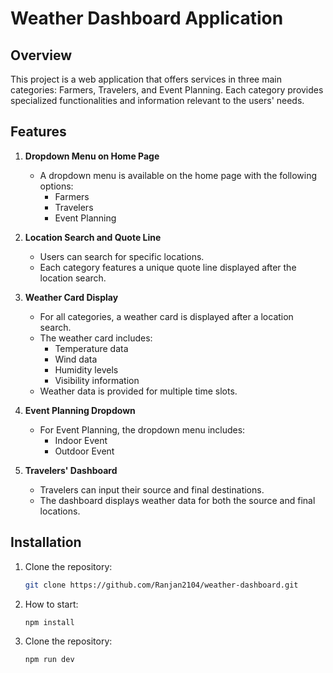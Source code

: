 # Weather Dashboard Application

## Overview

This project is a web application that offers services in three main categories: Farmers, Travelers, and Event Planning. Each category provides specialized functionalities and information relevant to the users' needs.

## Features

1. **Dropdown Menu on Home Page**
   - A dropdown menu is available on the home page with the following options:
     - Farmers
     - Travelers
     - Event Planning

2. **Location Search and Quote Line**
   - Users can search for specific locations.
   - Each category features a unique quote line displayed after the location search.

3. **Weather Card Display**
   - For all categories, a weather card is displayed after a location search.
   - The weather card includes:
     - Temperature data
     - Wind data
     - Humidity levels
     - Visibility information
   - Weather data is provided for multiple time slots.

4. **Event Planning Dropdown**
   - For Event Planning, the dropdown menu includes:
     - Indoor Event
     - Outdoor Event

5. **Travelers' Dashboard**
   - Travelers can input their source and final destinations.
   - The dashboard displays weather data for both the source and final locations.

## Installation

1. Clone the repository:
   ```sh
   git clone https://github.com/Ranjan2104/weather-dashboard.git
   
2. How to start:
   ```sh
   npm install
   
3. Clone the repository:
   ```sh
   npm run dev
